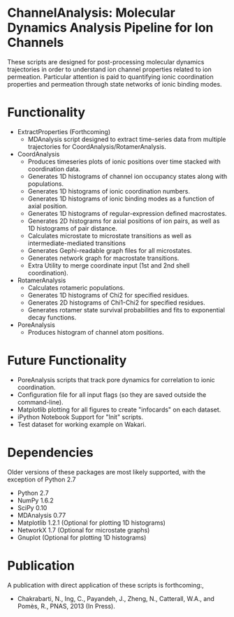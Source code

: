 ChannelAnalysis: Molecular Dynamics Analysis Pipeline for Ion Channels
=======

These scripts are designed for post-processing molecular dynamics trajectories
in order to understand ion channel properties related to ion permeation. Particular
attention is paid to quantifying ionic coordination properties and permeation through
state networks of ionic binding modes.

Functionality
=======
- ExtractProperties (Forthcoming)
  - MDAnalysis script designed to extract time-series data from multiple trajectories for CoordAnalysis/RotamerAnalysis.
- CoordAnalysis
  - Produces timeseries plots of ionic positions over time stacked with coordination data.
  - Generates 1D histograms of channel ion occupancy states along with populations.
  - Generates 1D histograms of ionic coordination numbers.
  - Generates 1D histograms of ionic binding modes as a function of axial position.
  - Generates 1D histograms of regular-expression defined macrostates.
  - Generates 2D histograms for axial positions of ion pairs, as well as 1D histograms of pair distance.
  - Calculates microstate to microstate transitions as well as intermediate-mediated transitions
  - Generates Gephi-readable graph files for all microstates.
  - Generates network graph for macrostate transitions.
  - Extra Utility to merge coordinate input (1st and 2nd shell coordination).
- RotamerAnalysis
  - Calculates rotameric populations.
  - Generates 1D histograms of Chi2 for specified residues.
  - Generates 2D histograms of Chi1-Chi2 for specified residues.
  - Generates rotamer state survival probabilities and fits to exponential decay functions.
- PoreAnalysis
  - Produces histogram of channel atom positions.

Future Functionality
=======
- PoreAnalysis scripts that track pore dynamics for correlation to ionic coordination.
- Configuration file for all input flags (so they are saved outside the command-line).
- Matplotlib plotting for all figures to create "infocards" on each dataset.
- iPython Notebook Support for "Init" scripts.
- Test dataset for working example on Wakari.

Dependencies
=======
Older versions of these packages are most likely supported, with the exception of Python 2.7
- Python 2.7
- NumPy 1.6.2
- SciPy 0.10
- MDAnalysis 0.77
- Matplotlib 1.2.1 (Optional for plotting 1D histograms)
- NetworkX 1.7 (Optional for microstate graphs)
- Gnuplot (Optional for plotting 1D histograms)

Publication
=======
A publication with direct application of these scripts is forthcoming:,
- Chakrabarti, N., Ing, C., Payandeh, J., Zheng, N., Catterall, W.A., and Pomès, R., PNAS, 2013 (In Press).
